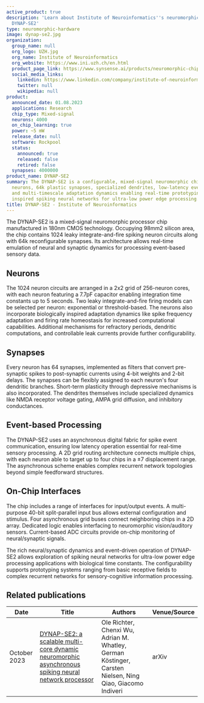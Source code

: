 ```yaml
---
active_product: true
description: 'Learn about Institute of Neuroinformatics''s neuromorphic hardware:
  DYNAP-SE2'
type: neuromorphic-hardware
image: dynap-se2.jpg
organization:
  group_name: null
  org_logo: UZH.jpg
  org_name: Institute of Neuroinformatics
  org_website: https://www.ini.uzh.ch/en.html
  product_page_link: https://www.synsense.ai/products/neuromorphic-chip-dynap-se2/
  social_media_links:
    linkedin: https://www.linkedin.com/company/institute-of-neuroinformatics-uni-eth-zurich/
    twitter: null
    wikipedia: null
product:
  announced_date: 01.08.2023
  applications: Research
  chip_type: Mixed-signal
  neurons: 4000
  on_chip_learning: true
  power: ~5 mW
  release_date: null
  software: Rockpool
  status:
    announced: true
    released: false
    retired: false
  synapses: 4000000
product_name: DYNAP-SE2
summary: The DYNAP-SE2 is a configurable, mixed-signal neuromorphic chip with 1024
  neurons, 64k plastic synapses, specialized dendrites, low-latency event routing,
  and multi-timescale adaptation dynamics enabling real-time prototyping of biologically
  inspired spiking neural networks for ultra-low power edge processing.
title: DYNAP-SE2 - Institute of Neuroinformatics
---
```


The DYNAP-SE2 is a mixed-signal neuromorphic processor chip manufactured in 180nm CMOS technology. Occupying 98mm2 silicon area, the chip contains 1024 leaky integrate-and-fire spiking neuron circuits along with 64k reconfigurable synapses. Its architecture allows real-time emulation of neural and synaptic dynamics for processing event-based sensory data.

## Neurons
The 1024 neuron circuits are arranged in a 2x2 grid of 256-neuron cores, with each neuron featuring a 7.7pF capacitor enabling integration time constants up to 5 seconds. Two leaky integrate-and-fire firing models can be selected per neuron: exponential or threshold-based. The neurons also incorporate biologically inspired adaptation dynamics like spike frequency adaptation and firing rate homeostasis for increased computational capabilities. Additional mechanisms for refractory periods, dendritic computations, and controllable leak currents provide further configurability. 

## Synapses
Every neuron has 64 synapses, implemented as filters that convert pre-synaptic spikes to post-synaptic currents using 4-bit weights and 2-bit delays. The synapses can be flexibly assigned to each neuron's four dendritic branches. Short-term plasticity through depressive mechanisms is also incorporated. The dendrites themselves include specialized dynamics like NMDA receptor voltage gating, AMPA grid diffusion, and inhibitory conductances.

## Event-based Processing 
The DYNAP-SE2 uses an asynchronous digital fabric for spike event communication, ensuring low latency operation essential for real-time sensory processing. A 2D grid routing architecture connects multiple chips, with each neuron able to target up to four chips in a ±7 displacement range. The asynchronous scheme enables complex recurrent network topologies beyond simple feedforward structures. 

## On-Chip Interfaces
The chip includes a range of interfaces for input/output events. A multi-purpose 40-bit split-parallel input bus allows external configuration and stimulus. Four asynchronous grid buses connect neighboring chips in a 2D array. Dedicated logic enables interfacing to neuromorphic vision/auditory sensors. Current-based ADC circuits provide on-chip monitoring of neural/synaptic signals.  

The rich neural/synaptic dynamics and event-driven operation of DYNAP-SE2 allows exploration of spiking neural networks for ultra-low power edge processing applications with biological time constants. The configurability supports prototyping systems ranging from basic receptive fields to complex recurrent networks for sensory-cognitive information processing.

## Related publications

| Date | Title | Authors  | Venue/Source |
|------|-------|----------|------------- |
| October 2023 | [DYNAP-SE2: a scalable multi-core dynamic neuromorphic asynchronous spiking neural network processor](https://arxiv.org/abs/2310.00564) | Ole Richter, Chenxi Wu, Adrian M. Whatley, German Köstinger, Carsten Nielsen, Ning Qiao, Giacomo Indiveri | arXiv |
